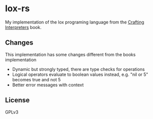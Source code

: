 # lox-rs

My implementation of the lox programing language from the [Crafting Interpreters](https://craftinginterpreters.com/) book.

## Changes

This implementation has some changes different from the books implementation

- Dynamic but strongly typed, there are type checks for operations
- Logical operators evaluate to boolean values instead, e.g. "nil or 5" becomes true and not 5
- Better error messages with context

## License

GPLv3

